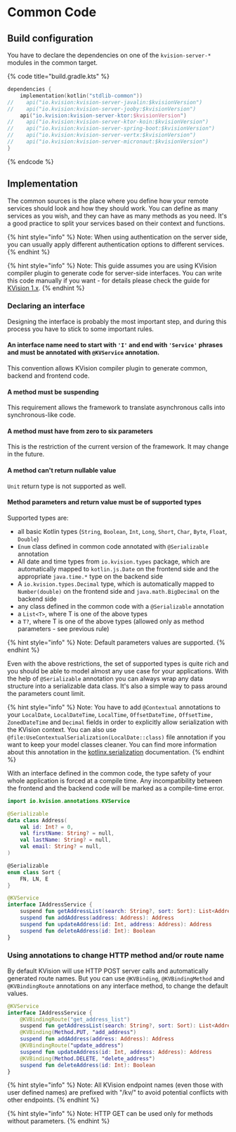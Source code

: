 # Common Code

## Build configuration

You have to declare the dependencies on one of the `kvision-server-*` modules in the common target.

{% code title="build.gradle.kts" %}
```kotlin
dependencies {
    implementation(kotlin("stdlib-common"))
//    api("io.kvision:kvision-server-javalin:$kvisionVersion")
//    api("io.kvision:kvision-server-jooby:$kvisionVersion")
    api("io.kvision:kvision-server-ktor:$kvisionVersion")
//    api("io.kvision:kvision-server-ktor-koin:$kvisionVersion")
//    api("io.kvision:kvision-server-spring-boot:$kvisionVersion")
//    api("io.kvision:kvision-server-vertx:$kvisionVersion")
//    api("io.kvision:kvision-server-micronaut:$kvisionVersion")
}
```
{% endcode %}

## Implementation

The common sources is the place where you define how your remote services should look and how they should work. You can define as many services as you wish, and they can have as many methods as you need. It's a good practice to split your services based on their context and functions.

{% hint style="info" %}
Note: When using authentication on the server side, you can usually apply different authentication options to different services.
{% endhint %}

{% hint style="info" %}
Note: This guide assumes you are using KVision compiler plugin to generate code for server-side interfaces. You can write this code manually if you want - for details please check the guide for [KVision 1.x](https://kvision.gitbook.io/kvision-guide/v/kvision-1.x/part-3-server-side-interface/common-code).&#x20;
{% endhint %}

### Declaring an interface

Designing the interface is probably the most important step, and during this process you have to stick to some important rules.

#### An interface name need to start with `'I'` and end with `'Service'` phrases and must be annotated with `@KVService` annotation.

This convention allows KVision compiler plugin to generate common, backend and frontend code.

#### A method must be suspending

This requirement allows the framework to translate asynchronous calls into synchronous-like code.

#### A method must have from zero to six parameters

This is the restriction of the current version of the framework. It may change in the future.

#### A method can't return nullable value

`Unit` return type is not supported as well.

#### Method parameters and return value must be of supported types

Supported types are:

* all basic Kotlin types (`String`, `Boolean`, `Int`, `Long`, `Short`, `Char`, `Byte`,  `Float`, `Double`)
* `Enum` class defined in common code annotated with `@Serializable` annotation
* All date and time types from `io.kvision.types` package, which are automatically mapped to `kotlin.js.Date` on the frontend side and the appropriate `java.time.*` type on the backend side
* A `io.kvision.types.Decimal` type, which is automatically mapped to `Number(double)` on the frontend side and `java.math.BigDecimal` on the backend side
* any class defined in the common code with a `@Serializable` annotation
* a `List<T>`, where T is one of the above types
* a `T?`, where T is one of the above types (allowed only as method parameters - see previous rule)

{% hint style="info" %}
Note: Default parameters values are supported.
{% endhint %}

Even with the above restrictions, the set of supported types is quite rich and you should be able to model almost any use case for your applications. With the help of `@Serializable` annotation you can always wrap any data structure into a serializable data class. It's also a simple way to pass around the parameters count limit.

{% hint style="info" %}
Note: You have to add `@Contextual` annotations to your `LocalDate`, `LocalDateTime`, `LocalTime`, `OffsetDateTime,` `OffsetTime, ZonedDateTime` and `Decimal` fields in order to explicitly allow serialization with the KVision context. You can also use `@file:UseContextualSerialization(LocalDate::class)` file annotation if you want to keep your model classes cleaner. You can find more information about this annotation in the [kotlinx.serialization](https://github.com/Kotlin/kotlinx.serialization/blob/master/docs/serializers.md#contextual-serialization) documentation.
{% endhint %}

With an interface defined in the common code, the type safety of your whole application is forced at a compile time. Any incompatibility between the frontend and the backend code will be marked as a compile-time error.

```kotlin
import io.kvision.annotations.KVService

@Serializable
data class Address(
    val id: Int? = 0,
    val firstName: String? = null,
    val lastName: String? = null,
    val email: String? = null,
)

@Serializable
enum class Sort {
    FN, LN, E
}

@KVService
interface IAddressService {
    suspend fun getAddressList(search: String?, sort: Sort): List<Address>
    suspend fun addAddress(address: Address): Address
    suspend fun updateAddress(id: Int, address: Address): Address
    suspend fun deleteAddress(id: Int): Boolean
}
```

### Using annotations to change HTTP method and/or route name

By default KVision will use HTTP POST server calls and automatically generated route names. But you can use `@KVBinding`, `@KVBindingMethod` and `@KVBindingRoute` annotations on any interface method, to change the default values.

```kotlin
@KVService
interface IAddressService {
    @KVBindingRoute("get_address_list")
    suspend fun getAddressList(search: String?, sort: Sort): List<Address>
    @KVBinding(Method.PUT, "add_address")
    suspend fun addAddress(address: Address): Address
    @KVBindingRoute("update_address")
    suspend fun updateAddress(id: Int, address: Address): Address
    @KVBinding(Method.DELETE, "delete_address")
    suspend fun deleteAddress(id: Int): Boolean
}
```

{% hint style="info" %}
Note: All KVision endpoint names (even those with user defined names) are prefixed with "/kv/" to avoid potential conflicts with other endpoints.
{% endhint %}

{% hint style="info" %}
Note: HTTP GET can be used only for methods without parameters.
{% endhint %}
